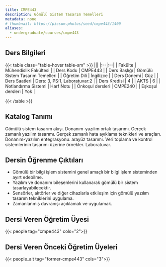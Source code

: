 ```yaml
---
title: CMPE443
description: Gömülü Sistem Tasarım Temelleri
metadata: none
# thumbnail: https://picsum.photos/seed/cmpe443/1400
aliases:
  - undergraduate/courses/cmpe443
---
```


## Ders Bilgileri

<!-- prettier-ignore-start -->
{{< table class="table-hover table-sm" >}}
|||
|:--|:--|
| Fakülte | Mühendislik Fakültesi |
| Ders Kodu | CMPE443 |
| Ders Başlığı | Gömülü Sistem Tasarım Temelleri |
| Öğretim Dili | İngilizce |
| Ders Dönemi | Güz |
| Ders Saatleri | Ders: 3, PS:1, Laboratuvar:2 |
| Ders Kredisi | 4 |
| AKTS | 6 |
| Notlandırma Sistemi | Harf Notu |
| Önkoşul dersleri | CMPE240 |
| Eşkoşul dersleri | Yok |

{{< /table >}}
<!-- prettier-ignore-end -->

## Katalog Tanımı

Gömülü sistem tasarım akışı. Donanım-yazılım ortak tasarımı. Gerçek zamanlı yazılım tasarımı. Gerçek zamanlı hata ayıklama teknikleri ve araçları. Donanım-yazılım entegrasyonu: arayüz tasarımı. Veri toplama ve kontrol sistemlerinin tasarımı üzerine örnekler. Laboratuvar.

## Dersin Öğrenme Çıktıları

- Gömülü bir bilgi işlem sistemini genel amaçlı bir bilgi işlem sisteminden ayırt edebilme.
- Yazılım ve donanım bileşenlerini kullanarak gömülü bir sistem tasarlayabilecektir.
- Sensörler, aktörler ve diğer cihazlarla etkileşim için gömülü yazılım tasarım tekniklerini uygulama.
- Zamanlanmış davranışı açıklamak ve uygulamak.

## Dersi Veren Öğretim Üyesi

{{< people tag="cmpe443" cols="2">}}

## Dersi Veren Önceki Öğretim Üyeleri

{{< people_alt tag="former-cmpe443" cols="3">}}
